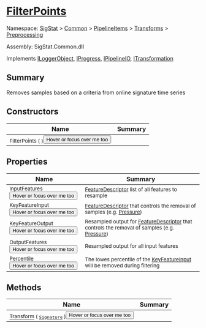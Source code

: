 # [FilterPoints](./FilterPoints.md)

Namespace: [SigStat]() > [Common](./../../../README.md) > [PipelineItems]() > [Transforms]() > [Preprocessing](./README.md)

Assembly: SigStat.Common.dll

Implements [ILoggerObject](./../../../ILoggerObject.md), [IProgress](./../../../Helpers/IProgress.md), [IPipelineIO](./../../../Pipeline/IPipelineIO.md), [ITransformation](./../../../ITransformation.md)

## Summary
Removes samples based on a criteria from online signature time series

## Constructors

| Name | Summary | 
| --- | --- | 
| <sub>FilterPoints (  )</sub><button style="pointer-events: none;">Hover or focus over me too</button>| <sub></sub>| <br>


## Properties

| Name | Summary | 
| --- | --- | 
| <sub>InputFeatures</sub><button style="pointer-events: none;">Hover or focus over me too</button>| <sub>[FeatureDescriptor](https://github.com/hargitomi97/sigstat/blob/master/docs/md/SigStat/Common/FeatureDescriptor.md) list of all features to resample</sub>| <br>
| <sub>KeyFeatureInput</sub><button style="pointer-events: none;">Hover or focus over me too</button>| <sub>[FeatureDescriptor](https://github.com/hargitomi97/sigstat/blob/master/docs/md/SigStat/Common/FeatureDescriptor.md) that controls the removal of samples (e.g. [Pressure](https://github.com/hargitomi97/sigstat/blob/master/docs/md/SigStat/Common/Features.md))</sub>| <br>
| <sub>KeyFeatureOutput</sub><button style="pointer-events: none;">Hover or focus over me too</button>| <sub>Resampled output for [FeatureDescriptor](https://github.com/hargitomi97/sigstat/blob/master/docs/md/SigStat/Common/FeatureDescriptor.md) that controls the removal of samples (e.g. [Pressure](https://github.com/hargitomi97/sigstat/blob/master/docs/md/SigStat/Common/Features.md))</sub>| <br>
| <sub>OutputFeatures</sub><button style="pointer-events: none;">Hover or focus over me too</button>| <sub>Resampled output for all input features</sub>| <br>
| <sub>Percentile</sub><button style="pointer-events: none;">Hover or focus over me too</button>| <sub>The lowes percentile of the [KeyFeatureInput](https://github.com/hargitomi97/sigstat/blob/master/docs/md/SigStat/Common/PipelineItems/Transforms/Preprocessing/FilterPoints.md) will be removed during filtering</sub>| <br>


## Methods

| Name | Summary | 
| --- | --- | 
| <sub>[Transform](./Methods/FilterPoints-100663755.md) ( [`Signature`](./../../../Signature.md) )</sub><button style="pointer-events: none;">Hover or focus over me too</button>| <sub></sub>| <br>


